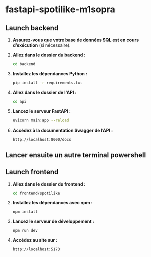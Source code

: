 # fastapi-spotilike-m1sopra

## Launch backend  

1. **Assurez-vous que votre base de données SQL est en cours d’exécution** (si nécessaire).

2. **Allez dans le dossier du backend :**
    ```bash
    cd backend

3. **Installez les dépendances Python :** 
    ```bash
    pip install -r requirements.txt

4. **Allez dans le dossier de l'API :**
    ```bash
    cd api

5. **Lancez le serveur FastAPI :**
    ```bash
    uvicorn main:app --reload

6. **Accédez à la documentation Swagger de l’API :**
    ```bash
    http://localhost:8000/docs

## Lancer ensuite un autre terminal powershell

## Launch frontend

1. **Allez dans le dossier du frontend :**
    ```bash
    cd frontend/spotilike

2. **Installez les dépendances avec npm :**
    ```bash
    npm install

3. **Lancez le serveur de développement :**
    ```bash
    npm run dev

4. **Accédez au site sur :**
    ```bash
    http://localhost:5173